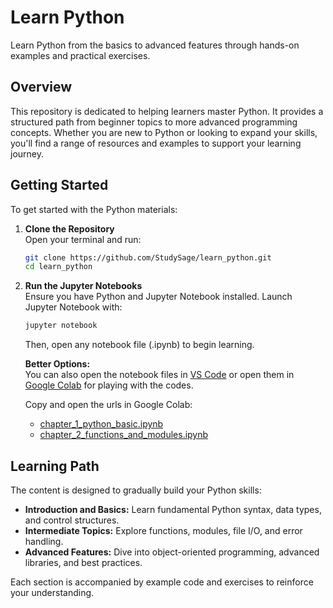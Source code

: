 # Learn Python

Learn Python from the basics to advanced features through hands-on examples and practical exercises.

## Overview

This repository is dedicated to helping learners master Python. It provides a structured path from beginner topics to more advanced programming concepts. Whether you are new to Python or looking to expand your skills, you'll find a range of resources and examples to support your learning journey.

## Getting Started

To get started with the Python materials:
1. **Clone the Repository**  
   Open your terminal and run:
   ```bash
   git clone https://github.com/StudySage/learn_python.git
   cd learn_python
   ```
2. **Run the Jupyter Notebooks**  
   Ensure you have Python and Jupyter Notebook installed. Launch Jupyter Notebook with:
   ```bash
   jupyter notebook
   ```
   Then, open any notebook file (.ipynb) to begin learning.

   **Better Options:**  
   You can also open the notebook files in [VS Code](https://code.visualstudio.com/) or open them in [Google Colab](https://colab.research.google.com/) for playing with the codes.

   Copy and open the urls in Google Colab:
   - [chapter_1_python_basic.ipynb](https://github.com/StudySage/learn_python/blob/main/en/chapter_1_python_basic.ipynb)
   - [chapter_2_functions_and_modules.ipynb](https://github.com/StudySage/learn_python/blob/main/en/chapter_2_functions_and_modules.ipynb)

## Learning Path

The content is designed to gradually build your Python skills:
- **Introduction and Basics:** Learn fundamental Python syntax, data types, and control structures.
- **Intermediate Topics:** Explore functions, modules, file I/O, and error handling.
- **Advanced Features:** Dive into object-oriented programming, advanced libraries, and best practices.

Each section is accompanied by example code and exercises to reinforce your understanding.
